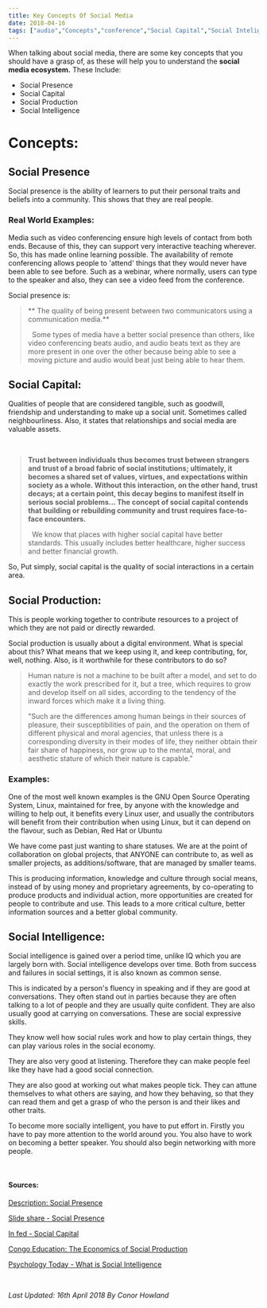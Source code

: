 ```yaml
---
title: Key Concepts Of Social Media
date: 2018-04-16
tags: ["audio","Concepts","conference","Social Capital","Social Inteligence","Social Presence","Social Production","video","webinar"]
---
```


When talking about social media, there are some key concepts that you should have a grasp of, as these will help you to understand the **social media ecosystem.**
These Include:

*   Social Presence
*   Social Capital
*   Social Production
*   Social Intelligence

# Concepts:

## Social Presence

Social presence is the ability of learners to put their personal traits and beliefs into a community. This shows that they are real people.

### Real World Examples:

Media such as video conferencing ensure high levels of contact from both ends. Because of this, they can support very interactive teaching wherever. So, this has made online learning possible. The availability of remote conferencing allows people to 'attend' things that they would never have been able to see before. Such as a webinar, where normally, users can type to the speaker and also, they can see a video feed from the conference.

Social presence is:
> ** The quality of being present between two communicators using a communication media.**
> 
> &nbsp;
Some types of media have a better social presence than others, like video conferencing beats audio, and audio beats text as they are more present in one over the other because being able to see a moving picture and audio would beat just being able to hear them.

## Social Capital:

Qualities of people that are considered tangible, such as goodwill, friendship and understanding to make up a social unit. Sometimes called neighbourliness. Also, it states that relationships and social media are valuable assets.

&nbsp;
> **Trust between individuals thus becomes trust between strangers and trust of a broad fabric of social institutions; ultimately, it becomes a shared set of values, virtues, and expectations within society as a whole. Without this interaction, on the other hand, trust decays; at a certain point, this decay begins to manifest itself in serious social problems... The concept of social capital contends that building or rebuilding community and trust requires face-to-face encounters.**
> 
> &nbsp;
We know that places with higher social capital have better standards. This usually includes better healthcare, higher success and better financial growth.

So, Put simply, social capital is the quality of social interactions in a certain area.

## Social Production:

This is people working together to contribute resources to a project of which they are not paid or directly rewarded.

Social production is usually about a digital environment. What is special about this? What means that we keep using it, and keep contributing, for, well, nothing. Also, is it worthwhile for these contributors to do so?
> Human nature is not a machine to be built after a model, and set to do exactly the work prescribed for it, but a tree, which requires to grow and develop itself on all sides, according to the tendency of the inward forces which make it a living thing.
> 
> 
> "Such are the differences among human beings in their sources of pleasure, their susceptibilities of pain, and the operation on them of different physical and moral agencies, that unless there is a corresponding diversity in their modes of life, they neither obtain their fair share of happiness, nor grow up to the mental, moral, and aesthetic stature of which their nature is capable."

### Examples:

One of the most well known examples is the GNU Open Source Operating System, Linux, maintained for free, by anyone with the knowledge and willing to help out, it benefits every Linux user, and usually the contributors will benefit from their contribution when using Linux, but it can depend on the flavour, such as Debian, Red Hat or Ubuntu

We have come past just wanting to share statuses. We are at the point of collaboration on global projects, that ANYONE can contribute to, as well as smaller projects, as additions/software, that are managed by smaller teams.

This is producing information, knowledge and culture through social means, instead of by using money and proprietary agreements, by co-operating to produce products and individual action, more opportunities are created for people to contribute and use. This leads to a more critical culture, better information sources and a better global community.

## Social Intelligence:

Social intelligence is gained over a period time, unlike IQ which you are largely born with. Social intelligence develops over time. Both from success and failures in social settings, it is also known as common sense.

This is indicated by a person's fluency in speaking and if they are good at conversations. They often stand out in parties because they are often talking to a lot of people and they are usually quite confident. They are also usually good at carrying on conversations. These are social expressive skills.

They know well how social rules work and how to play certain things, they can play various roles in the social economy.

They are also very good at listening. Therefore they can make people feel like they have had a good social connection.

They are also good at working out what makes people tick. They can attune themselves to what others are saying, and how they behaving, so that they can read them and get a grasp of who the person is and their likes and other traits.

To become more socially intelligent, you have to put effort in. Firstly you have to pay more attention to the world around you. You also have to work on becoming a better speaker. You should also begin networking with more people.

&nbsp;

#### Sources:

[Description: Social Presence](https://coi.athabascau.ca/coi-model/description-social-presence/)

[Slide share - Social Presence](https://www.slideshare.net/plowenthal/social-presence-what-is-it-and-why-does-it-matter)

[In fed - Social Capital](http://infed.org/mobi/social-capital/)

[Congo Education: The Economics of Social Production](http://www.congo-education.net/wealth-of-networks/ch-04.htm)

[Psychology Today - What is Social Intelligence](https://www.psychologytoday.com/us/blog/cutting-edge-leadership/201407/what-is-social-intelligence-why-does-it-matter)

&nbsp;

_Last Updated: 16th April 2018 By Conor Howland_
